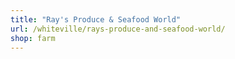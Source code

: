 ```yaml
---
title: "Ray's Produce & Seafood World"
url: /whiteville/rays-produce-and-seafood-world/
shop: farm
---
```

